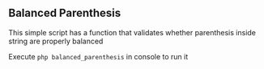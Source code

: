 ## Balanced Parenthesis 

This simple script has a function that validates whether parenthesis inside string are properly balanced

Execute  `php balanced_parenthesis` in console to run it